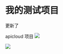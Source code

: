 # 我的测试项目
更新了

apicloud 项目
![](https://cdn.jsdelivr.net/gh/markruan/cloudimg/picx/4cc56308d72c55854cebc9b1850b619a.jpg)

![](https://cdn.jsdelivr.net/gh/markruan/cloudimg/picx/91e4701b63a6f98449a9103b61ef5d0d.jpg)
